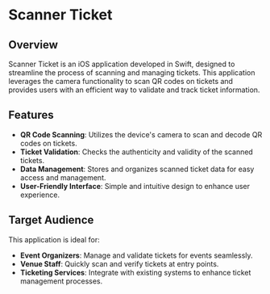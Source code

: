 # Scanner Ticket

## Overview

Scanner Ticket is an iOS application developed in Swift, designed to streamline the process of scanning and managing tickets. This application leverages the camera functionality to scan QR codes on tickets and provides users with an efficient way to validate and track ticket information.

## Features

- **QR Code Scanning**: Utilizes the device's camera to scan and decode QR codes on tickets.
- **Ticket Validation**: Checks the authenticity and validity of the scanned tickets.
- **Data Management**: Stores and organizes scanned ticket data for easy access and management.
- **User-Friendly Interface**: Simple and intuitive design to enhance user experience.

## Target Audience

This application is ideal for:

- **Event Organizers**: Manage and validate tickets for events seamlessly.
- **Venue Staff**: Quickly scan and verify tickets at entry points.
- **Ticketing Services**: Integrate with existing systems to enhance ticket management processes.

